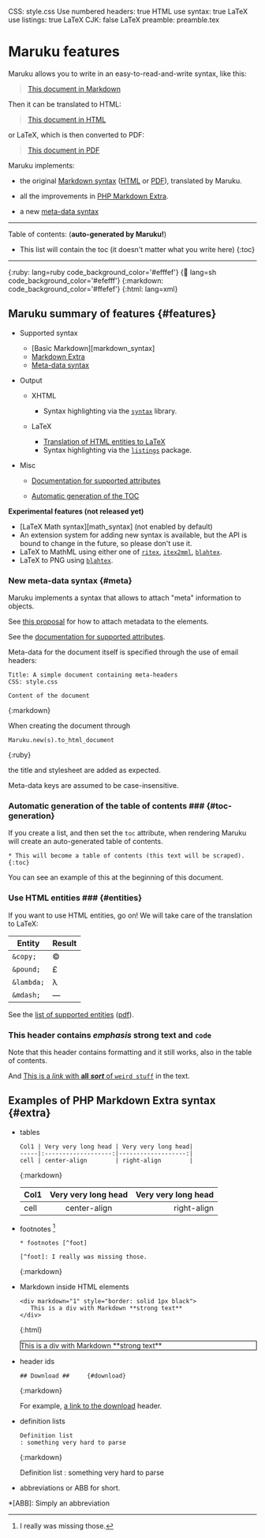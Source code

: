 CSS: style.css
Use numbered headers: true
HTML use syntax: true
LaTeX use listings: true
LaTeX CJK: false
LaTeX preamble: preamble.tex

Maruku features
===============

Maruku allows you to write in an easy-to-read-and-write syntax, like this:

> [This document in Markdown][this_md] 

Then it can be translated to HTML:

> [This document in HTML][this_html]
	
or LaTeX, which is then converted to PDF:

> [This document in PDF][this_pdf]

Maruku implements:

* the original [Markdown syntax][markdown_html] 
  ([HTML][markdown_html] or [PDF][markdown_pdf]), translated by Maruku.

* all the improvements in [PHP Markdown Extra]. 

* a new [meta-data syntax][meta_data_proposal]



[romaji]: http://en.wikipedia.org/wiki/Romaji
[katakana]: http://en.wikipedia.org/wiki/Katakana

[tests]: http://maruku.rubyforge.org/tests/
[maruku]: http://maruku.rubyforge.org/
[markdown_html]: http://maruku.rubyforge.org/markdown_syntax.html
[markdown_pdf]: http://maruku.rubyforge.org/markdown_syntax.pdf
[this_md]: http://maruku.rubyforge.org/maruku.md
[this_html]: http://maruku.rubyforge.org/maruku.html
[this_pdf]: http://maruku.rubyforge.org/maruku.pdf
[Andrea Censi]: http://www.dis.uniroma1.it/~acensi/

[contact]: http://www.dis.uniroma1.it/~acensi/contact.html
[gem]: http://rubygems.rubyforge.org/
[tracker]: http://rubyforge.org/tracker/?group_id=2795


[ruby]: http://www.ruby-lang.org
[bluecloth]: http://www.deveiate.org/projects/BlueCloth
[Markdown syntax]: http://daringfireball.net/projects/markdown/syntax
[PHP Markdown Extra]: http://www.michelf.com/projects/php-markdown/extra/
[math syntax]: http://maruku.rubyforge.org/math.xhtml
[blahtex]: http://www.blahtex.org
[ritex]: http://ritex.rubyforge.org
[itex2mml]: http://golem.ph.utexas.edu/~distler/code/itexToMML/
[syntax]: http://syntax.rubyforge.org/

[listings]: http://www.ctan.org/tex-archive/macros/latex/contrib/listings/
[meta_data_proposal]: http://maruku.rubyforge.org/proposal.html
[markdown-discuss]: http://six.pairlist.net/mailman/listinfo/markdown-discuss

* * *

Table of contents: (**auto-generated by Maruku!**)

* This list will contain the toc (it doesn't matter what you write here)
{:toc}

* * *

{:ruby:     lang=ruby code_background_color='#efffef'}
{:shell:    lang=sh code_background_color='#efefff'}
{:markdown: code_background_color='#ffefef'}
{:html:     lang=xml}





Maruku summary of features                {#features}
--------------------------

*	Supported syntax
	
	*	[Basic Markdown][markdown_syntax]
	*	[Markdown Extra](#extra)
	*	[Meta-data syntax](#meta)
	
*	Output
		
	*	XHTML
	
		*	Syntax highlighting via the [`syntax`][syntax] library.
	
	*	LaTeX

		*	[Translation of HTML entities to LaTeX](#entities)
		*	Syntax highlighting via the [`listings`][listings] package.

*	Misc

	*	[Documentation for supported attributes][supported_attributes]
	
	*	[Automatic generation of the TOC](#toc-generation)


[supported_attributes]: exd.html

**Experimental features (not released yet)**

*	[LaTeX Math syntax][math_syntax] (not enabled by default)
*	An extension system for adding new syntax is available, 
	but the API is bound to change in the future, 
	so please don't use it.
*	LaTeX to MathML using either one of [`ritex`][ritex], [`itex2mml`][itex2mml], 
	[`blahtex`][blahtex].
*	LaTeX to PNG using [`blahtex`][blahtex].

### New meta-data syntax {#meta}

Maruku implements a syntax that allows to attach "meta" information
to objects.

See [this proposal][meta_data_proposal] for how to attach
metadata to the elements.

See the [documentation for supported attributes][supported_attributes].

Meta-data for the document itself is specified through the use
of email headers:

	Title: A simple document containing meta-headers
	CSS: style.css
	
	Content of the document
{:markdown}

When creating the document through 

	Maruku.new(s).to_html_document
{:ruby}

the title and stylesheet are added as expected.

Meta-data keys are assumed to be case-insensitive.


### Automatic generation of the table of contents ###    {#toc-generation}

If you create a list, and then set the `toc` attribute, when rendering
Maruku will create an auto-generated table of contents.

	* This will become a table of contents (this text will be scraped).
	{:toc}

You can see an example of this at the beginning of this document.

### Use HTML entities ### {#entities}

If you want to use HTML entities, go on! We will take care
of the translation to LaTeX:

Entity      | Result
------------|----------
`&copy;`    |  &copy;
`&pound;`   |  &pound;
`&lambda;`  |  &lambda;
`&mdash;`   |  &mdash;

See the [list of supported entities][ent_html] ([pdf][ent_pdf]).

[ent_html]: http://maruku.rubyforge.org/entity_test.html
[ent_pdf]: http://maruku.rubyforge.org/entity_test.pdf


### This header contains *emphasis* **strong text** and `code` ####

Note that this header contains formatting and it still works, also in the table of contents.

And [This is a *link* with **all** ***sort*** of `weird stuff`](#features) in the text.


Examples of PHP Markdown Extra syntax {#extra}
-------------------------------------

*	tables

		Col1 | Very very long head | Very very long head|
		-----|:-------------------:|-------------------:|
		cell | center-align        | right-align        |
	{:markdown}

	Col1 | Very very long head | Very very long head|
	-----|:-------------------:|-------------------:|
	cell | center-align        | right-align        |


*	footnotes [^foot]

		* footnotes [^foot]
	
		[^foot]: I really was missing those.
	{:markdown}

[^foot]: I really was missing those.

*	Markdown inside HTML elements

		<div markdown="1" style="border: solid 1px black">
		   This is a div with Markdown **strong text**
		</div>
	{:html}

	<div markdown="1" style="border: solid 1px black">
	   This is a div with Markdown **strong text**
	</div>


*	header ids

		## Download ##     {#download}
	{:markdown}

	For example, [a link to the download](#download) header.


*	definition lists

		Definition list
		: something very hard to parse
	{:markdown}

	Definition list
	: something very hard to parse

*	abbreviations or ABB for short.

*[ABB]: Simply an abbreviation


<script src="http://www.google-analytics.com/urchin.js" type="text/javascript">
</script>
<script type="text/javascript">
_uacct = "UA-155626-2";
urchinTracker();
</script>

<!--
Future developments                              {#future}

I think that [Pandoc] and [MultiMarkdown] are very cool projects.
However, they are written in Haskell and Perl, respectively. 
I would love to have an equivalent in Ruby.

[Pandoc]: http://sophos.berkeley.edu/macfarlane/pandoc/
[MultiMarkdown]: http://fletcher.freeshell.org/wiki/MultiMarkdown

-->
